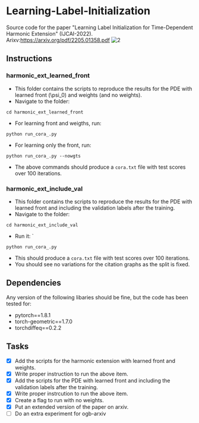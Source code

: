 # Learning-Label-Initialization
Source code for the paper "Learning Label Initialization for Time-Dependent Harmonic Extension" (IJCAI-2022). 
Arixv:https://arxiv.org/pdf/2205.01358.pdf
![2](https://user-images.githubusercontent.com/38216671/167074954-ce00bba4-1838-45c2-b5ff-f590e2dfa99b.png)

## Instructions
### harmonic_ext_learned_front
- This folder contains the scripts to reproduce the results for the PDE with learned front (\psi_0) and weights (and no weights).
- Navigate to the folder: 
```
cd harmonic_ext_learned_front
```
- For learning front and weigths, run: 
```
python run_cora_.py
```
- For learning only the front, run:
```
python run_cora_.py --nowgts
```
- The above commands should produce a `cora.txt` file with test scores over 100 iterations.

### harmonic_ext_include_val
- This folder contains the scripts to reproduce the results for the PDE with learned front and including the validation labels after the training.
- Navigate to the folder: 
```
cd harmonic_ext_include_val
```
- Run it: `
```
python run_cora_.py
```
- This should produce a `cora.txt` file with test scores over 100 iterations.
- You should see no variations for the citation graphs as the split is fixed.

## Dependencies
Any version of the following libaries should be fine, but the code has been tested for:
- pytorch==1.8.1
- torch-geometric==1.7.0
- torchdiffeq==0.2.2

## Tasks
- [x] Add the scripts for the harmonic extension with learned front and weights.
- [x] Write proper instruction to run the above item.
- [x] Add the scripts for the PDE with learned front and including the validation labels after the training.
- [x] Write proper instrcution to run the above item.
- [x] Create a flag to run with no weights.
- [x] Put an extended version of the paper on arxiv.
- [ ] Do an extra experiment for ogb-arxiv
